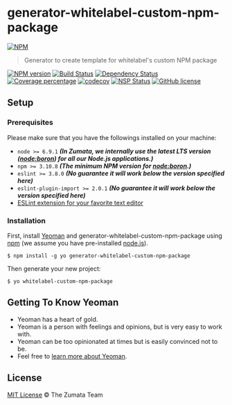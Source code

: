 # generator-whitelabel-custom-npm-package 

  [![NPM][nodei-image]][nodei-url]

> Generator to create template for whitelabel's custom NPM package

[![NPM version][npm-image]][npm-url]
[![Build Status][travis-image]][travis-url]
[![Dependency Status][daviddm-image]][daviddm-url]
[![Coverage percentage][coveralls-image]][coveralls-url]
[![codecov][codecov-image]][codecov-url]
[![NSP Status][nsp-image]][nsp-url]
[![GitHub license][license-image]][license-url]


## Setup

### Prerequisites

Please make sure that you have the followings installed on your machine:

- `node >= 6.9.1` ___(In Zumata, we internally use the latest LTS version ([node:boron](https://nodejs.org/en/download/releases/)) for all our Node.js applications.)___
- `npm >= 3.10.8` ___(The minimum NPM version for [node:boron](https://nodejs.org/en/download/releases/).)___
- `eslint >= 3.8.0` ___(No guarantee it will work below the version specified here)___
- `eslint-plugin-import >= 2.0.1` ___(No guarantee it will work below the version specified here)___
- [ESLint extension for your favorite text editor](http://eslint.org/docs/user-guide/integrations)

### Installation

First, install [Yeoman](http://yeoman.io) and generator-whitelabel-custom-npm-package using [npm](https://www.npmjs.com/) (we assume you have pre-installed [node.js](https://nodejs.org/)).

```
$ npm install -g yo generator-whitelabel-custom-npm-package
```

Then generate your new project:

```
$ yo whitelabel-custom-npm-package
```


## Getting To Know Yeoman

- Yeoman has a heart of gold.
- Yeoman is a person with feelings and opinions, but is very easy to work with.
- Yeoman can be too opinionated at times but is easily convinced not to be.
- Feel free to [learn more about Yeoman](http://yeoman.io/).


## License
[MIT License](http://the-zumata-team.mit-license.org/) © The Zumata Team


[nodei-image]: https://nodei.co/npm/generator-whitelabel-custom-npm-package.png?downloads=true&downloadRank=true&stars=true
[nodei-url]: https://nodei.co/npm/generator-whitelabel-custom-npm-package/
[npm-image]: https://badge.fury.io/js/generator-whitelabel-custom-npm-package.svg
[npm-url]: https://npmjs.org/package/generator-whitelabel-custom-npm-package
[travis-image]: https://travis-ci.org/Zumata/generator-whitelabel-custom-npm-package.svg?branch=master
[travis-url]: https://travis-ci.org/Zumata/generator-whitelabel-custom-npm-package
[daviddm-image]: https://david-dm.org/Zumata/generator-whitelabel-custom-npm-package.svg?theme=shields.io
[daviddm-url]: https://david-dm.org/Zumata/generator-whitelabel-custom-npm-package
[coveralls-image]: https://coveralls.io/repos/github/Zumata/generator-whitelabel-custom-npm-package/badge.svg
[coveralls-url]: https://coveralls.io/github/Zumata/generator-whitelabel-custom-npm-package
[codecov-image]: https://codecov.io/gh/Zumata/generator-whitelabel-custom-npm-package/branch/master/graph/badge.svg
[codecov-url]: https://codecov.io/gh/Zumata/generator-whitelabel-custom-npm-package
[nsp-image]: https://nodesecurity.io/orgs/motss/projects/6e9fabde-73e1-456c-a2d7-8588023ed1ce/badge
[nsp-url]: https://nodesecurity.io/orgs/motss/projects/6e9fabde-73e1-456c-a2d7-8588023ed1ce
[license-image]: https://img.shields.io/badge/license-MIT-blue.svg
[license-url]: https://the-zumata-team.mit-license.org/
